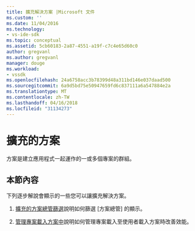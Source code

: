 ```yaml
---
title: 擴充解決方案 |Microsoft 文件
ms.custom: ''
ms.date: 11/04/2016
ms.technology:
- vs-ide-sdk
ms.topic: conceptual
ms.assetid: 5cb60183-2a87-4551-a19f-c7c4e65d60c0
author: gregvanl
ms.author: gregvanl
manager: douge
ms.workload:
- vssdk
ms.openlocfilehash: 24a6758acc3b78399d48a311bd146e037daad500
ms.sourcegitcommit: 6a9d5bd75e50947659fd6c837111a6a547884e2a
ms.translationtype: MT
ms.contentlocale: zh-TW
ms.lasthandoff: 04/16/2018
ms.locfileid: "31134273"
---
```

# <a name="extending-solutions"></a>擴充的方案
方案是建立應用程式一起運作的一或多個專案的群組。  
  
## <a name="in-this-section"></a>本節內容  
 下列逐步解說會顯示的一些您可以讓擴充解決方案。  
  
1.  [擴充的方案總管篩選](../extensibility/extending-the-solution-explorer-filter.md)說明如何篩選 [方案總管] 的顯示。  
  
2.  [管理專案載入方案中](../extensibility/managing-project-loading-in-a-solution.md)說明如何管理專案載入至使用者載入方案時改善效能。